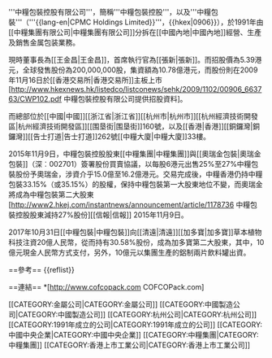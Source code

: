 '''中糧包裝控股有限公司'''，簡稱'''中糧包裝控股'''，以及'''中糧包裝'''（'''{{lang-en|CPMC Holdings Limited}}'''，{{hkex|0906}}），於1991年由[[中糧集團有限公司|中糧集團有限公司]]分拆在[[中國內地|中國內地]]經營、生產及銷售金属包装業務。

現時董事長為[[王金昌|王金昌]]，首席執行官為[[張新|張新]]。而招股價為5.39港元，全球發售股份為200,000,000股，集資額為10.78億港元，而股份則在2009年11月16日於[[香港交易所|香港交易所]]主板上市<ref>[http://www.hkexnews.hk/listedco/listconews/sehk/2009/1102/00906_663763/CWP102.pdf 中糧包裝控股有限公司提供招股資料]</ref>。

而總部位於[[中國|中國]][[浙江省|浙江省]][[杭州市|杭州市]][[杭州經濟技術開發區|杭州經濟技術開發區]][[围垦街|围垦街]]160號，以及[[香港|香港]][[銅鑼灣|銅鑼灣]][[告士打道|告士打道]]262號[[中糧大廈|中糧大廈]]33樓。

2015年11月9日，中糧包裝控股股東[[中糧集團|中糧集團]]與[[奧瑞金包裝|奧瑞金包裝]]（深︰002701）簽署股份買賣協議，以每股6港元出售25%至27%中糧包裝股份予奧瑞金，涉資介乎15.0億至16.2億港元。交易完成後，中糧香港仍持中糧包裝33.15%（或35.15%）的股權，保持中糧包裝第一大股東地位不變，而奧瑞金將成為中糧包裝第二大股東<ref>[http://www2.hkej.com/instantnews/announcement/article/1178736 中糧包裝控股股東減持27%股份][[信報|信報]] 2015年11月9日</ref>。

2017年10月31日[[中糧包裝|中糧包裝]]向[[清遠|清遠]][[加多寶|加多寶]]草本植物科技注資20億人民幣，從而持有30.58%股份，成為加多寶第二大股東，其中，10億元現金人民幣方式支付，另外，10億元以集團生產的鋁制兩片飲料罐出資。

==參考==
{{reflist}}

==連結==
*[http://www.cofcopack.com COFCOPack.com]

[[CATEGORY:金屬公司|CATEGORY:金屬公司]]
[[CATEGORY:中國製造公司|CATEGORY:中國製造公司]]
[[CATEGORY:杭州公司|CATEGORY:杭州公司]]
[[CATEGORY:1991年成立的公司|CATEGORY:1991年成立的公司]]
[[CATEGORY:中國中央企業|CATEGORY:中國中央企業]]
[[CATEGORY:中糧集團|CATEGORY:中糧集團]]
[[CATEGORY:香港上市工業公司|CATEGORY:香港上市工業公司]]